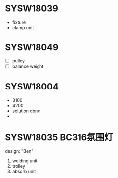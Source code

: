 # SYSW18039 #
- fixture
- clamp unit

# SYSW18049 #
- [ ] pulley
- [ ] balance weight

# SYSW18004 #
- 3100
- 4200
- solution done
-

# SYSW18035 BC316氛围灯 #

design: "Ben"
1. welding unit
2. trolley
3. absorb unit

